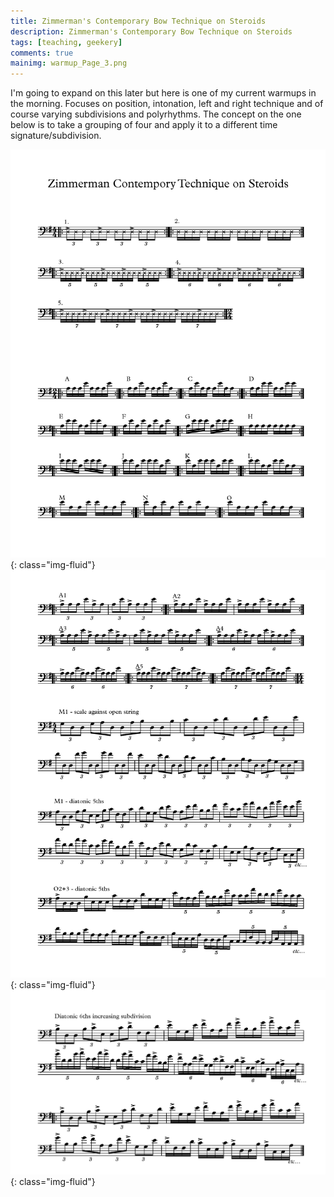 ```yaml
---
title: Zimmerman's Contemporary Bow Technique on Steroids
description: Zimmerman's Contemporary Bow Technique on Steroids
tags: [teaching, geekery]
comments: true
mainimg: warmup_Page_3.png
---
```

I'm going to expand on this later but here is one of my current warmups in the morning. Focuses on position, intonation, left and right technique and of course varying subdivisions and polyrhythms. The concept on the one below is to take a grouping of four and apply it to a different time signature/subdivision.

![warmup page one](/images/warmup_Page_1.png){: class="img-fluid"}
![warmup page two](/images/warmup_Page_2.png){: class="img-fluid"}
![warmup page three](/images/warmup_Page_3.png){: class="img-fluid"}
